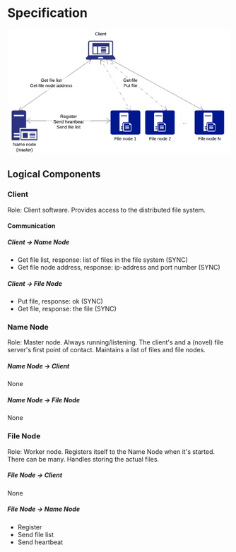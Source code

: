 # Specification

![Network diagram](./diagram1.png)

## Logical Components

### Client

Role: Client software. Provides access to the distributed file system. 

#### Communication

##### Client -> Name Node

* Get file list, response: list of files in the file system (SYNC)
* Get file node address, response: ip-address and port number (SYNC)

##### Client -> File Node

* Put file, response: ok (SYNC)
* Get file, response: the file (SYNC)

### Name Node

Role: Master node. Always running/listening. The client's and a (novel) file server's first point of contact. Maintains a list of files and file nodes.

##### Name Node -> Client

None

##### Name Node -> File Node

None

### File Node

Role: Worker node. Registers itself to the Name Node when it's started. There can be many. Handles storing the actual files. 

##### File Node -> Client

None

##### File Node -> Name Node

* Register
* Send file list
* Send heartbeat


